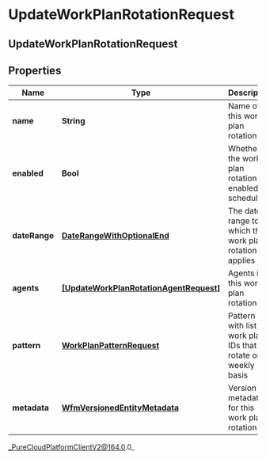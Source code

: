 # UpdateWorkPlanRotationRequest

## UpdateWorkPlanRotationRequest

## Properties

|Name | Type | Description | Notes|
|------------ | ------------- | ------------- | -------------|
| **name** | **String** | Name of this work plan rotation | [optional] |
| **enabled** | **Bool** | Whether the work plan rotation is enabled for scheduling | [optional] |
| **dateRange** | [**DateRangeWithOptionalEnd**](DateRangeWithOptionalEnd) | The date range to which this work plan rotation applies | [optional] |
| **agents** | [**[UpdateWorkPlanRotationAgentRequest]**](UpdateWorkPlanRotationAgentRequest) | Agents in this work plan rotation | [optional] |
| **pattern** | [**WorkPlanPatternRequest**](WorkPlanPatternRequest) | Pattern with list of work plan IDs that rotate on a weekly basis | [optional] |
| **metadata** | [**WfmVersionedEntityMetadata**](WfmVersionedEntityMetadata) | Version metadata for this work plan rotation | |



_PureCloudPlatformClientV2@164.0.0_
